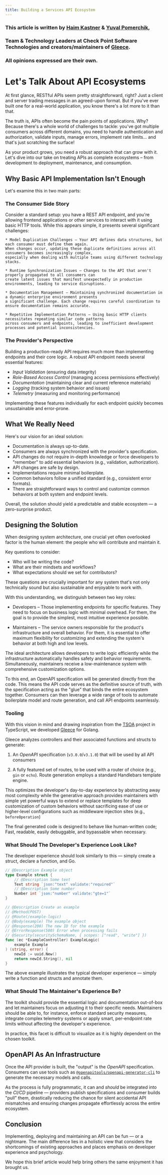```yaml
---
title: Building a Services API Ecosystem
---
```


### This article is written by [Haim Kastner](https://github.com/haimkastner) & [Yuval Pomerchik](https://github.com/yuval-po),
### Team & Technology Leaders at Check Point Software Technologies and creators/maintainers of [Gleece](https://github.com/gopher-fleece/gleece).
### All opinions expressed are their own.

# Let's Talk About API Ecosystems

At first glance, RESTful APIs seem pretty straightforward, right? Just a client and server trading messages in an agreed-upon format. But if you've ever built one for a real-world application, you know there's a lot more to it than that.

The truth is, APIs often become the pain points of applications. Why? Because there's a whole world of challenges to tackle: you've got multiple consumers across different domains, you need to handle authentication and authorization, validate inputs, manage errors, implement rate limits... and that's just scratching the surface!

As your product grows, you need a robust approach that can grow with it. Let's dive into our take on treating APIs as complete ecosystems – from development to deployment, maintenance, and consumption.

## Why Basic API Implementation Isn't Enough

Let's examine this in two main parts:

### The Consumer Side Story

Consider a standard setup: you have a REST API endpoint, and you're allowing frontend applications or other services to interact with it using basic HTTP tools. While this appears simple, it presents several significant challenges:

    * Model Duplication Challenges – Your API defines data structures, but each consumer must define them again. 
    When changes occur, updating these duplicate definitions across all consumers becomes increasingly complex, 
    especially when dealing with multiple teams using different technology stacks.

    * Runtime Synchronization Issues – Changes to the API that aren't properly propagated to all consumers can 
    create latent issues that manifest unexpectedly in production environments, leading to service disruptions.

    * Documentation Management – Maintaining synchronized documentation in a dynamic enterprise environment presents 
    a significant challenge. Each change requires careful coordination to ensure documentation remains accurate.

    * Repetitive Implementation Patterns – Using basic HTTP clients necessitates repeating similar code patterns 
    across consumers and endpoints, leading to inefficient development processes and potential inconsistencies.


### The Provider's Perspective

Building a production-ready API requires much more than implementing endpoints and their core logic. A robust API endpoint needs several essential features:

- *Input Validation* (ensuring data integrity)
- *Role-Based Access Control* (managing access permissions effectively)
- *Documentation* (maintaining clear and current reference materials)
- *Logging* (tracking system behavior and issues)
- *Telemetry* (measuring and monitoring performance)

Implementing these features individually for each endpoint quickly becomes unsustainable and error-prone.

## What We Really Need

Here's our vision for an ideal solution:
- Documentation is always up-to-date.
- Consumers are always synchronized with the provider's specification.
- API changes do not require in-depth knowledge or force developers to "remember" to add essential behaviors (e.g., validation, authorization).
- API changes are safe by design.
- Implementations require minimal boilerplate.
- Common behaviors follow a unified standard (e.g., consistent error formats).
- There are straightforward ways to control and customize common behaviors at both system and endpoint levels.

Overall, the solution should yield a predictable and stable ecosystem — a zero-surprise product.

## Designing the Solution

When designing system architecture, one crucial yet often overlooked factor is the human element: the people who will contribute and maintain it.

Key questions to consider:
- Who will be writing the code?
- What are their mindsets and workflows?
- What expectations should we set for contributors?

These questions are crucially important for any system that's not only technically sound but also sustainable and enjoyable to work with.

With this understanding, we distinguish between two key roles:

- Developers – Those implementing endpoints for specific features.
  They need to focus on business logic with minimal overhead.
  For them, the goal is to provide the simplest, most intuitive experience possible.

- Maintainers – The service owners responsible for the product's infrastructure and overall behavior.
  For them, it is essential to offer maximum flexibility for customizing and extending the system's behavior at both high and low levels.

The ideal architecture allows developers to write logic efficiently while the infrastructure automatically handles safety and behavior requirements. Simultaneously, maintainers receive a low-maintenance system with comprehensive customization options.

To this end, an OpenAPI specification will be generated directly from the code.
This means the API code serves as the definitive source of truth, with the specification acting as the "glue" that binds the entire ecosystem together.
Consumers can then leverage a wide range of tools to automate boilerplate model and route generation, and call API endpoints seamlessly.

### Tooling

With this vision in mind and drawing inspiration from the [TSOA](https://tsoa-community.github.io/docs/) project in TypeScript,
we developed [Gleece](https://github.com/gopher-fleece/gleece) for Golang.

Gleece analyzes controllers and their associated functions and structs to generate:

1. An *OpenAPI* specification (`v3.0.0`/`v3.1.0`) that will be used by all API consumers

2. A fully featured set of routes, to be used with a router of choice (e.g., `gin` or `echo`).
   Route generation employs a standard Handlebars template engine.

This optimizes the developer's day-to-day experience by abstracting away most complexity
while the generative approach provides maintainers with simple yet powerful ways to extend or
replace templates for deep customization of custom behaviors without sacrificing ease of use or
higher-level configurations such as middleware injection sites (e.g., `beforeOperation`)

The final generated code is designed to behave like human-written code; Fast, readable, easily debuggable, and bypassable when necessary.

### What Should The Developer's Experience Look Like?

The developer experience should look similarly to this — simply create a struct, declare a function, and Go.

```go
// @Description Example object
type Example struct {
    // @Description Some text
    Text string `json:"text" validate:"required"`
    // @Description Some number
    Number int `json:"number" validate:"gte=1"`
}

// @Description Create an example
// @Method(POST)
// @Route(/example-logic)
// @Body(example) The example object
// @Response(200) The new ID for the example
// @ErrorResponse(500) Error when processing fails
// @Security(securitySchemaName, { scopes: ["read", "write"] })
func (ec *ExampleController) ExampleLogic(
    example Example
) (string, error) {
    newId := uuid.New()
    return newId.String(), nil
}
```

The above example illustrates the typical developer experience — simply write a function and structs and annotate them.

### What Should The Maintainer's Experience Be?

The toolkit should provide the essential logic and documentation out-of-box and let maintainers focus on adjusting it to their specific needs.
Maintainers should be able to, for instance, enforce standard security measures, integrate complex telemetry systems or apply
smart, per-endpoint rate limits without affecting the developer's experience.

In practice, this facet is difficult to visualize as it is highly dependent on the chosen toolkit.

## OpenAPI As An Infrastructure

Once the API provider is built, the "output" is the *OpenAPI* specification.
Consumers can use tools such as [`@openapitools/openapi-generator-cli`](https://www.npmjs.com/package/@openapitools/openapi-generator-cli) to generate
the necessary models and calls.

As the process is fully programmatic, it can and *should* be integrated into the *CI/CD* pipeline — providers publish specifications and consumer builds "pull"
them, drastically reducing the chance for silent accidental API mismatches and ensuring changes propagate effortlessly across the entire ecosystem.


## Conclusion

Implementing, deploying and maintaining an API can be fun — or a nightmare.
The main difference lies in a holistic view that considers the shortcomings of existing approaches and places emphasis on developer experience and psychology.

We hope this brief article would help bring others the same enjoyment it has brought us.
